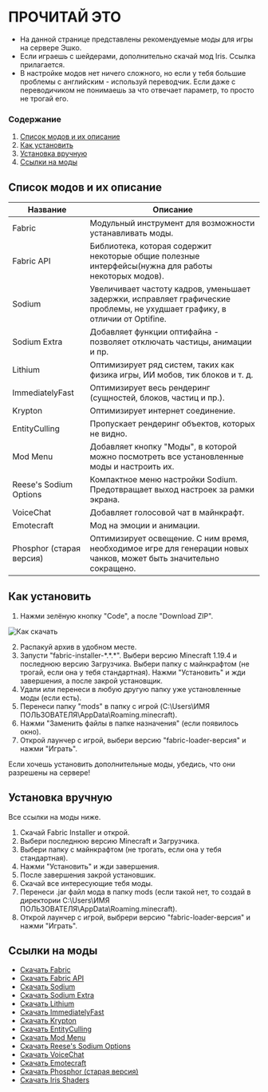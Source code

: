 # ПРОЧИТАЙ ЭТО

* На данной странице представлены рекомендуемые моды для игры на сервере Эшко.
* Если играешь с шейдерами, дополнительно скачай мод Iris. Ссылка прилагается.
* В настройке модов нет ничего сложного, но если у тебя большие проблемы с английским - используй переводчик. Если даже с переводичиком не понимаешь за что отвечает параметр, то просто не трогай его.

### Содержание
1. [Список модов и их описание](#список_модов)
2. [Как установить](#установка)
3. [Установка вручную](#ручная_установка)
4. [Ссылки на моды](#ссылки)




## Список модов и их описание <a name="список_модов"></a>

Название  | Описание
----------------|----------------------
Fabric       | Модульный инструмент для возможности устанавливать моды.
Fabric API       | Библиотека, которая содержит некоторые общие полезные интерфейсы(нужна для работы некоторых модов).
Sodium       | Увеличивает частоту кадров, уменьшает задержки, исправляет графические проблемы, не ухудшает графику, в отличии от Optifine.
Sodium Extra       | Добавляет функции оптифайна - позволяет отключать частицы, анимации и пр.
Lithium   | Оптимизирует ряд систем, таких как физика игры, ИИ мобов, тик блоков и т. д.
ImmediatelyFast       | Оптимизирует весь рендеринг (сущностей, блоков, частиц и пр.).
Krypton       | Оптимизирует интернет соединение.
EntityCulling       | Пропускает рендеринг объектов, которых не видно.
Mod Menu       | Добавляет кнопку "Моды", в которой можно посмотреть все установленные моды и настроить их.
Reese's Sodium Options       | Компактное меню настройки Sodium. Предотвращает выход настроек за рамки экрана.
VoiceChat       | Добавляет голосовой чат в майнкрафт.
Emotecraft       | Мод на эмоции и анимации.
Phosphor (старая версия)       | Оптимизирует освещение. С ним время, необходимое игре для генерации новых чанков, может быть значительно сокращено.


## Как установить <a name="установка"></a>
1. Нажми зелёную кнопку "Code", а после "Download ZIP".

![Как скачать](https://i.postimg.cc/h47mBjhL/10-04-23-16-32-13.png "Скачать")

2. Распакуй архив в удобном месте.
3. Запусти "fabric-installer-\*.\*.\*". Выбери версию Minecraft 1.19.4 и последнюю версию Загрузчика. Выбери папку с майнкрафтом (не трогай, если она у тебя стандартная). Нажми "Установить" и жди завершения, а после закрой установщик.
4. Удали или перенеси в любую другую папку уже установленные моды (если есть).
5. Перенеси папку "mods" в папку с игрой (C:\Users\ИМЯ ПОЛЬЗОВАТЕЛЯ\AppData\Roaming\.minecraft).
6. Нажми "Заменить файлы в папке назначения" (если появилось окно).
7. Открой лаунчер с игрой, выбери версию "fabric-loader-версия" и нажми "Играть".

Если хочешь установить дополнительные моды, убедись, что они разрешены на сервере!

## Установка вручную <a name="ручная_установка"></a>
Все ссылки на моды ниже.

1. Скачай Fabric Installer и открой.
2. Выбери последнюю версию Minecraft и Загрузчика.
3. Выбери папку с майнкрафтом (не трогать, если она у тебя стандартная).
4. Нажми "Установить" и жди завершения.
5. После завершения закрой установшик.
6. Скачай все интересующие тебя моды.
7. Перенеси .jar файл мода в папку mods (если такой нет, то создай в директории C:\Users\ИМЯ ПОЛЬЗОВАТЕЛЯ\AppData\Roaming\.minecraft).
8. Открой лаунчер с игрой, выбрери версию "fabric-loader-версия" и нажми "Играть".


## Ссылки на моды <a name="ссылки"></a>
* [Скачать Fabric](https://fabricmc.net/use/installer)
* [Скачать Fabric API](https://www.curseforge.com/minecraft/mc-mods/fabric-api/files)
* [Скачать Sodium](https://modrinth.com/mod/sodium/versions)
* [Скачать Sodium Extra](https://modrinth.com/mod/sodium-extra/versions)
* [Скачать Lithium](https://modrinth.com/mod/lithium/versions)
* [Скачать ImmediatelyFast](https://modrinth.com/mod/immediatelyfast/versions)
* [Скачать Krypton](https://modrinth.com/mod/krypton/versions)
* [Скачать EntityCulling](https://modrinth.com/mod/entityculling/versions)
* [Скачать Mod Menu](https://modrinth.com/mod/modmenu/versions)
* [Скачать Reese's Sodium Options](https://modrinth.com/mod/reeses-sodium-options/versions)
* [Скачать VoiceChat](https://modrinth.com/plugin/simple-voice-chat/versions)
* [Скачать Emotecraft](https://modrinth.com/mod/emotecraft/versions)
* [Скачать Phosphor (старая версия)](https://modrinth.com/mod/phosphor/versions)
* [Скачать Iris Shaders](https://modrinth.com/mod/iris/versions)
